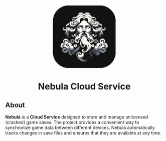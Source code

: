 <p align="center">
  <img src="src/main/resources/images/icons/icon_small.png" alt="Logo" width="200">
</p>

<h1 align="center">Nebula Cloud Service</h1>

## About
**Nebula** is a **Cloud Service** designed to store and manage unlicensed (cracked) game saves. The project provides a convenient way to synchronize game data between different devices. Nebula automatically tracks changes in save files and ensures that they are available at any time.
